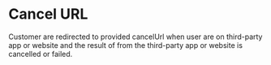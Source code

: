 # Cancel URL

Customer are redirected to provided cancelUrl when user are on third-party app or website and the result of from the third-party app or website is cancelled or failed.